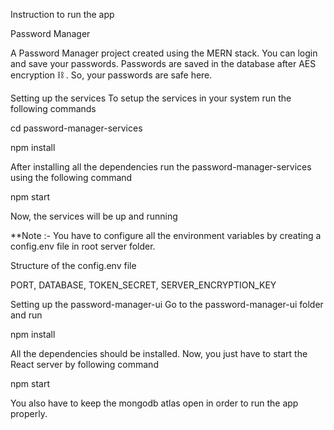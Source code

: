Instruction to run the app


Password Manager

A Password Manager project created using the MERN stack. You can login and save your passwords. Passwords are saved in the database after AES encryption ⛓️ . So, your passwords are safe here. 


Setting up the services
To setup the services in your system run the following commands

cd password-manager-services

npm install


After installing all the dependencies run the password-manager-services using the following command


npm start

Now, the services will be up and running

**Note :- You have to configure all the environment variables by creating a config.env file in root server folder.

Structure of the config.env file

PORT,
DATABASE,
TOKEN_SECRET,
SERVER_ENCRYPTION_KEY 



Setting up the password-manager-ui
Go to the password-manager-ui folder and run


npm install

All the dependencies should be installed. Now, you just have to start the React server by following command


npm start

You also have to keep the mongodb atlas open in order to run the app properly.
